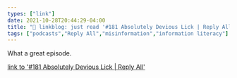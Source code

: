 ```yaml
---
types: ["link"]
date: 2021-10-28T20:44:29-04:00
title: "🔗 linkblog: just read '#181 Absolutely Devious Lick | Reply All'"
tags: ["podcasts","Reply All","misinformation","information literacy"]
---
```

What a great episode.
 
[link to '#181 Absolutely Devious Lick | Reply All'](https://gimletmedia.com/shows/reply-all/6nh68xd/181-absolutely-devious-lick)
